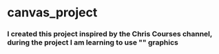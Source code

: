 # canvas_project

### I created this project inspired by the Chris Courses channel, during the project I am learning to use "<canvas>" graphics

